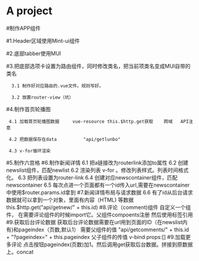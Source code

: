 # A project

#制作APP组件

#1.Header区域使用Mint-ui组件

#2.底部tabber使用MUI

#3.把底部选项卡设置为路由组件，同时修改类名，把当前项类名变成MUI自带的类名
   
      3.1 制作好对应路由的.vue文件。规则写好。
   
      3.2 放置router-view（坑）
 
#4.制作首页轮播图
   
     4.1 加载首页轮播图数据     vue-resource this.$http.get获取    跨域   API注意
  
     4.2 把数据保存在data          "api/getlunbo"
  
     4.3 v-for循环渲染
#5.制作六宫格
#6.制作新闻详情
     6.1 把a链接改为routerlink添加to属性
     6.2 创建newslist组件，匹配newlist
     6.2 渲染列表 v-for 。修改列表样式。列表时间格式化。
     6.3 把列表设置为router-link
     6.4 创建对应newscontainer组件，匹配newscontainer
     6.5 每次点进一个页面都有一个id传入url,需要在newscontainer中使用$router.params.id拿到 
#7.新闻详情布局与请求数据
     6.6 有了id从后台请求数据就可以拿到一个对象，里面有内容（HTML) 等数据            this.$http.get("api/getnew/" + this.id)
#8.评论（comment)组件
     自定义一个组件，
     在需要评论组件的时候import它。父组件compoents注册   然后使用标签引用
#9.获取后台评论数据
     获取后台评论数据需要在url用到页面的ID（在newslist内有)和pageindex（页数,默认1） 
     需要父组件的值      "api/getcomments/" + this.id + "?pageindex=" + this.pageindex
     父子组件的传值  v-bind  props:[]
#9.加载更多评论
     点击按钮pageindex(页数)加1。然后调用get获取后台数据。拼接到原数据上。concat